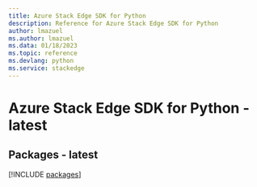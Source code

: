 ```yaml
---
title: Azure Stack Edge SDK for Python
description: Reference for Azure Stack Edge SDK for Python
author: lmazuel
ms.author: lmazuel
ms.data: 01/18/2023
ms.topic: reference
ms.devlang: python
ms.service: stackedge
---
```

# Azure Stack Edge SDK for Python - latest
## Packages - latest
[!INCLUDE [packages](stack-edge-index.md)]